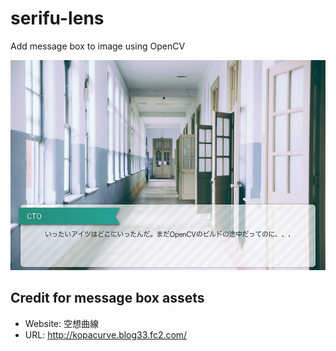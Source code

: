 # serifu-lens
Add message box to image using OpenCV

![result](results/result.png)

## Credit for message box assets
* Website: 空想曲線
* URL: http://kopacurve.blog33.fc2.com/
